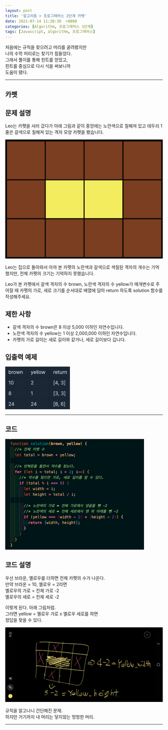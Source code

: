 ```yaml
---
layout: post
title: '알고리즘 > 프로그래머스 2단계 카펫'
date: 2021-07-14 11:20:30  +0800
categories: [Algorithm, 프로그래머스 1단계]
tags: [Javascript, algorithm, 프로그래머스]
---
```


처음에는 규칙을 찾으려고 머리를 굴려봤지만  
나의 수학 머리로는 찾기가 힘들었다.  
그래서 풀이를 통해 힌트를 얻었고,  
힌트를 중심으로 다시 식을 써보니까  
도움이 됐다.

---

## **카펫**

## **문제 설명**

Leo는 카펫을 사러 갔다가 아래 그림과 같이 중앙에는 노란색으로 칠해져 있고 테두리 1줄은 갈색으로 칠해져 있는 격자 모양 카펫을 봤습니다.

![image](/assets/img/sample/carpet1.png)

Leo는 집으로 돌아와서 아까 본 카펫의 노란색과 갈색으로 색칠된 격자의 개수는 기억했지만, 전체 카펫의 크기는 기억하지 못했습니다.

Leo가 본 카펫에서 갈색 격자의 수 brown, 노란색 격자의 수 yellow가 매개변수로 주어질 때 카펫의 가로, 세로 크기를 순서대로 배열에 담아 return 하도록 solution 함수를 작성해주세요.

## **제한 사항**

- 갈색 격자의 수 brown은 8 이상 5,000 이하인 자연수입니다.
- 노란색 격자의 수 yellow는 1 이상 2,000,000 이하인 자연수입니다.
- 카펫의 가로 길이는 세로 길이와 같거나, 세로 길이보다 깁니다.

## **입출력 예제**

![image](/assets/img/sample/carpet2.png)

---

## **코드**

![image](/assets/img/sample/carpet3.png)

## **코드 설명**

우선 브라운, 옐로우를 더하면 전체 카펫의 수가 나온다.  
만약 브라운 = 10, 옐로우 = 2라면  
옐로우의 가로 = 전체 가로 -2  
옐로우의 세로 = 전체 세로 -2

이렇게 된다.
아래 그림처럼.  
그러면 yellow = 옐로우 가로 x 옐로우 세로를 하면  
정답을 찾을 수 있다.

![image](/assets/img/sample/carpet4.jpeg)

규칙을 알고나니 간단해진 문제.  
하지만 거기까지 내 머리는 닿지않는 멍청한 머리.


---
